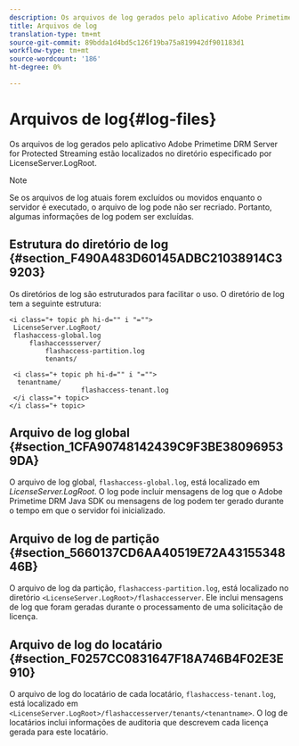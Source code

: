 ```yaml
---
description: Os arquivos de log gerados pelo aplicativo Adobe Primetime DRM Server for Protected Streaming estão localizados no diretório especificado por LicenseServer.LogRoot.
title: Arquivos de log
translation-type: tm+mt
source-git-commit: 89bdda1d4bd5c126f19ba75a819942df901183d1
workflow-type: tm+mt
source-wordcount: '186'
ht-degree: 0%

---
```



# Arquivos de log{#log-files}

Os arquivos de log gerados pelo aplicativo Adobe Primetime DRM Server for Protected Streaming estão localizados no diretório especificado por LicenseServer.LogRoot.

>[!NOTE]
>
>Se os arquivos de log atuais forem excluídos ou movidos enquanto o servidor é executado, o arquivo de log pode não ser recriado. Portanto, algumas informações de log podem ser excluídas.

## Estrutura do diretório de log {#section_F490A483D60145ADBC21038914C39203}

Os diretórios de log são estruturados para facilitar o uso. O diretório de log tem a seguinte estrutura:

```
<i class="+ topic ph hi-d="" i "="">
 LicenseServer.LogRoot/ 
 flashaccess-global.log 
     flashaccessserver/ 
         flashaccess-partition.log 
         tenants/ 
             
 <i class="+ topic ph hi-d="" i "="">
  tenantname/ 
                  flashaccess-tenant.log
 </i class="+ topic>
</i class="+ topic>
```

## Arquivo de log global {#section_1CFA90748142439C9F3BE380969539DA}

O arquivo de log global, `flashaccess-global.log`, está localizado em *LicenseServer.LogRoot*. O log pode incluir mensagens de log que o Adobe Primetime DRM Java SDK ou mensagens de log podem ter gerado durante o tempo em que o servidor foi inicializado.

## Arquivo de log de partição {#section_5660137CD6AA40519E72A4315534846B}

O arquivo de log da partição, `flashaccess-partition.log`, está localizado no diretório `<LicenseServer.LogRoot>/flashaccesserver`. Ele inclui mensagens de log que foram geradas durante o processamento de uma solicitação de licença.

## Arquivo de log do locatário {#section_F0257CC0831647F18A746B4F02E3E910}

O arquivo de log do locatário de cada locatário, `flashaccess-tenant.log`, está localizado em `<LicenseServer.LogRoot>/flashaccesserver/tenants/<tenantname>`. O log de locatários inclui informações de auditoria que descrevem cada licença gerada para este locatário.
